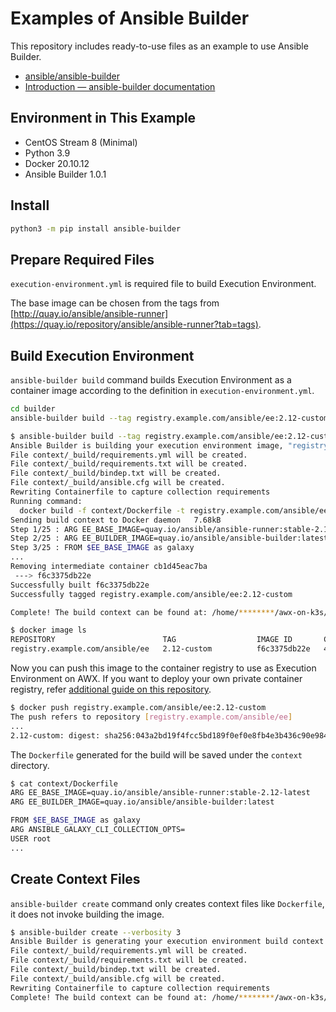# Examples of Ansible Builder

This repository includes ready-to-use files as an example to use Ansible Builder.

- [ansible/ansible-builder](https://github.com/ansible/ansible-builder)
- [Introduction — ansible-builder documentation](https://ansible-builder.readthedocs.io/en/latest/)

## Environment in This Example

- CentOS Stream 8 (Minimal)
- Python 3.9
- Docker 20.10.12
- Ansible Builder 1.0.1

## Install

```bash
python3 -m pip install ansible-builder
```

## Prepare Required Files

`execution-environment.yml` is required file to build Execution Environment.

The base image can be chosen from the tags from [http://quay.io/ansible/ansible-runner](https://quay.io/repository/ansible/ansible-runner?tab=tags).

## Build Execution Environment

`ansible-builder build` command builds Execution Environment as a container image according to the definition in `execution-environment.yml`.

```bash
cd builder
ansible-builder build --tag registry.example.com/ansible/ee:2.12-custom --container-runtime docker --verbosity 3
```

```bash
$ ansible-builder build --tag registry.example.com/ansible/ee:2.12-custom --container-runtime docker --verbosity 3
Ansible Builder is building your execution environment image, "registry.example.com/ansible/ee:2.12-custom".
File context/_build/requirements.yml will be created.
File context/_build/requirements.txt will be created.
File context/_build/bindep.txt will be created.
File context/_build/ansible.cfg will be created.
Rewriting Containerfile to capture collection requirements
Running command:
  docker build -f context/Dockerfile -t registry.example.com/ansible/ee:2.12-custom context
Sending build context to Docker daemon   7.68kB
Step 1/25 : ARG EE_BASE_IMAGE=quay.io/ansible/ansible-runner:stable-2.12-latest
Step 2/25 : ARG EE_BUILDER_IMAGE=quay.io/ansible/ansible-builder:latest
Step 3/25 : FROM $EE_BASE_IMAGE as galaxy
...
Removing intermediate container cb1d45eac7ba
 ---> f6c3375db22e
Successfully built f6c3375db22e
Successfully tagged registry.example.com/ansible/ee:2.12-custom

Complete! The build context can be found at: /home/********/awx-on-k3s/builder/context
```

```bash
$ docker image ls
REPOSITORY                        TAG                  IMAGE ID       CREATED         SIZE
registry.example.com/ansible/ee   2.12-custom          f6c3375db22e   4 minutes ago   748MB
```

Now you can push this image to the container registry to use as Execution Environment on AWX. If you want to deploy your own private container registry, refer [additional guide on this repository](../registry).

```bash
$ docker push registry.example.com/ansible/ee:2.12-custom
The push refers to repository [registry.example.com/ansible/ee]
...
2.12-custom: digest: sha256:043a2bd19f4fcc5bd189f0ef0e8fb4e3b436c90e984f23f7dcf0e6b3da4443e0 size: 4515
```

The `Dockerfile` generated for the build will be saved under the `context` directory.

```bash
$ cat context/Dockerfile
ARG EE_BASE_IMAGE=quay.io/ansible/ansible-runner:stable-2.12-latest
ARG EE_BUILDER_IMAGE=quay.io/ansible/ansible-builder:latest

FROM $EE_BASE_IMAGE as galaxy
ARG ANSIBLE_GALAXY_CLI_COLLECTION_OPTS=
USER root
...
```

## Create Context Files

`ansible-builder create` command only creates context files like `Dockerfile`, it does not invoke building the image.

```bash
$ ansible-builder create --verbosity 3
Ansible Builder is generating your execution environment build context.
File context/_build/requirements.yml will be created.
File context/_build/requirements.txt will be created.
File context/_build/bindep.txt will be created.
File context/_build/ansible.cfg will be created.
Rewriting Containerfile to capture collection requirements
Complete! The build context can be found at: /home/********/awx-on-k3s/builder/context
```
